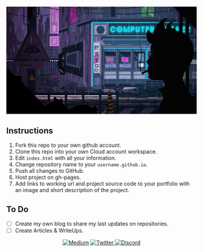 <p align="center">
<img src="https://github.com/yezz123/yezz123/blob/master/img/img.gif">
</p>

## Instructions

1) Fork this repo to your own github account. 
2) Clone this repo into your own Cloud account workspace.
3) Edit `index.html` with all your information.
4) Change repository name to your `username.github.io`.
5) Push all changes to GitHub.
6) Host project on gh-pages.
7) Add links to working url and project source code to your portfolio with an image and short description of the project.

## To Do

- [ ] Create my own blog to share my last updates on repositories.
- [ ] Create Articles & WriteUps.

<p align="center">
    <a href="https://yassertahiri.medium.com/">
    <img alt="Medium" src="https://img.shields.io/badge/Medium%20-%23000000.svg?&style=for-the-badge&logo=Medium&logoColor=white"/></a>
    <a href="https://twitter.com/THyasser1">
    <img alt="Twitter" src="https://img.shields.io/badge/Twitter%20-%231DA1F2.svg?&style=for-the-badge&logo=Twitter&logoColor=white"</a>
    <a href="https://discord.gg/crNvkTYPYG">
    <img alt="Discord" src="https://img.shields.io/badge/Discord%20-%237289DA.svg?&style=for-the-badge&logo=discord&logoColor=white"/></a>
</p>
